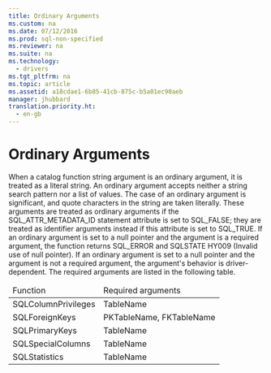 ```yaml
---
title: Ordinary Arguments
ms.custom: na
ms.date: 07/12/2016
ms.prod: sql-non-specified
ms.reviewer: na
ms.suite: na
ms.technology: 
  - drivers
ms.tgt_pltfrm: na
ms.topic: article
ms.assetid: a18cdae1-6b85-41cb-875c-b5a01ec90aeb
manager: jhubbard
translation.priority.ht: 
  - en-gb
---
```

# Ordinary Arguments
<?xml version="1.0" encoding="utf-8"?>
<developerReferenceWithoutSyntaxDocument xmlns="http://ddue.schemas.microsoft.com/authoring/2003/5" xmlns:xlink="http://www.w3.org/1999/xlink" xmlns:xsi="http://www.w3.org/2001/XMLSchema-instance" xsi:schemaLocation="http://ddue.schemas.microsoft.com/authoring/2003/5 http://dduestorage.blob.core.windows.net/ddueschema/developer.xsd">
  <introduction>
    <para>When a catalog function string argument is an ordinary argument, it is treated as a literal string. An ordinary argument accepts neither a string search pattern nor a list of values. The case of an ordinary argument is significant, and quote characters in the string are taken literally. These arguments are treated as ordinary arguments if the SQL_ATTR_METADATA_ID statement attribute is set to SQL_FALSE; they are treated as identifier arguments instead if this attribute is set to SQL_TRUE.</para>
    <para>If an ordinary argument is set to a null pointer and the argument is a required argument, the function returns SQL_ERROR and SQLSTATE HY009 (Invalid use of null pointer). If an ordinary argument is set to a null pointer and the argument is not a required argument, the argument's behavior is driver-dependent. The required arguments are listed in the following table.</para>
    <table xmlns:caps="http://schemas.microsoft.com/build/caps/2013/11">
      <thead>
        <tr>
          <TD>
            <para>Function</para>
          </TD>
          <TD>
            <para>Required arguments</para>
          </TD>
        </tr>
      </thead>
      <tbody>
        <tr>
          <TD>
            <para>               <legacyBold>SQLColumnPrivileges</legacyBold>             </para>
          </TD>
          <TD>
            <para>               <legacyItalic>TableName</legacyItalic>             </para>
          </TD>
        </tr>
        <tr>
          <TD>
            <para>               <legacyBold>SQLForeignKeys</legacyBold>             </para>
          </TD>
          <TD>
            <para>               <legacyItalic>PKTableName</legacyItalic>, <legacyItalic>FKTableName</legacyItalic></para>
          </TD>
        </tr>
        <tr>
          <TD>
            <para>               <legacyBold>SQLPrimaryKeys</legacyBold>             </para>
          </TD>
          <TD>
            <para>               <legacyItalic>TableName</legacyItalic>             </para>
          </TD>
        </tr>
        <tr>
          <TD>
            <para>               <legacyBold>SQLSpecialColumns</legacyBold>             </para>
          </TD>
          <TD>
            <para>               <legacyItalic>TableName</legacyItalic>             </para>
          </TD>
        </tr>
        <tr>
          <TD>
            <para>               <legacyBold>SQLStatistics</legacyBold>             </para>
          </TD>
          <TD>
            <para>               <legacyItalic>TableName</legacyItalic>             </para>
          </TD>
        </tr>
      </tbody>
    </table>
  </introduction>
  <relatedTopics />
</developerReferenceWithoutSyntaxDocument>